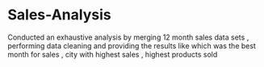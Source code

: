 # Sales-Analysis
Conducted an exhaustive analysis by merging 12 month sales data sets , performing data
cleaning and providing the results like which was the best month for sales , city with
highest sales , highest products sold
